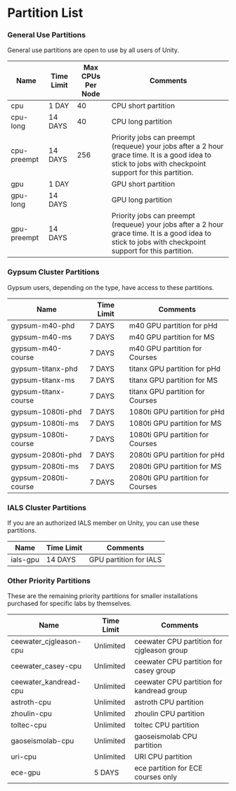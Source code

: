 # Partition List

### General Use Partitions

General use partitions are open to use by all users of Unity.

| Name        | Time Limit | Max CPUs Per Node | Comments                                                                                                                                                |
| ----------- | ---------- | ----------------- | ------------------------------------------------------------------------------------------------------------------------------------------------------- |
| cpu         | 1 DAY      | 40                | CPU short partition                                                                                                                                     |
| cpu-long    | 14 DAYS    | 40                | CPU long partition                                                                                                                                      |
| cpu-preempt | 14 DAYS    | 256               | Priority jobs can preempt (requeue) your jobs after a 2 hour grace time. It is a good idea to stick to jobs with checkpoint support for this partition. |
| gpu         | 1 DAY      |                   | GPU short partition                                                                                                                                     |
| gpu-long    | 14 DAYS    |                   | GPU long partition                                                                                                                                      |
| gpu-preempt | 14 DAYS    |                   | Priority jobs can preempt (requeue) your jobs after a 2 hour grace time. It is a good idea to stick to jobs with checkpoint support for this partition. |

### Gypsum Cluster Partitions

Gypsum users, depending on the type, have access to these partitions.

| Name                 | Time Limit | Comments                         |
| -------------------- | ---------- | -------------------------------- |
| gypsum-m40-phd       | 7 DAYS     | m40 GPU partition for pHd        |
| gypsum-m40-ms        | 7 DAYS     | m40 GPU partition for MS         |
| gypsum-m40-course    | 7 DAYS     | m40 GPU partition for Courses    |
| gypsum-titanx-phd    | 7 DAYS     | titanx GPU partition for pHd     |
| gypsum-titanx-ms     | 7 DAYS     | titanx GPU partition for MS      |
| gypsum-titanx-course | 7 DAYS     | titanx GPU partition for Courses |
| gypsum-1080ti-phd    | 7 DAYS     | 1080ti GPU partition for pHd     |
| gypsum-1080ti-ms     | 7 DAYS     | 1080ti GPU partition for MS      |
| gypsum-1080ti-course | 7 DAYS     | 1080ti GPU partition for Courses |
| gypsum-2080ti-phd    | 7 DAYS     | 2080ti GPU partition for pHd     |
| gypsum-2080ti-ms     | 7 DAYS     | 2080ti GPU partition for MS      |
| gypsum-2080ti-course | 7 DAYS     | 2080ti GPU partition for Courses |

### IALS Cluster Partitions

If you are an authorized IALS member on Unity, you can use these partitions.

| Name     | Time Limit | Comments               |
| -------- | ---------- | ---------------------- |
| ials-gpu | 14 DAYS    | GPU partition for IALS |

### Other Priority Partitions

These are the remaining priority partitions for smaller installations purchased for specific labs by themselves.

| Name                   | Time Limit | Comments                                   |
| ---------------------- | ---------- | ------------------------------------------ |
| ceewater_cjgleason-cpu | Unlimited  | ceewater CPU partition for cjgleason group |
| ceewater_casey-cpu     | Unlimited  | ceewater CPU partition for casey group     |
| ceewater_kandread-cpu  | Unlimited  | ceewater CPU partition for kandread group  |
| astroth-cpu            | Unlimited  | astroth CPU partition                      |
| zhoulin-cpu            | Unlimited  | zhoulin CPU partition                      |
| toltec-cpu             | Unlimited  | toltec CPU partition                       |
| gaoseismolab-cpu       | Unlimited  | gaoseismolab CPU partition                 |
| uri-cpu                | Unlimited  | URI CPU partition                          |
| ece-gpu                | 5 DAYS     | ece partition for ECE courses only         |
